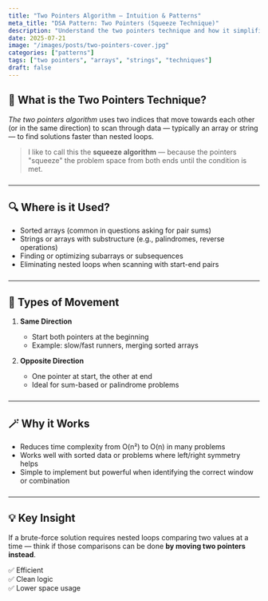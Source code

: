 ```yaml
---
title: "Two Pointers Algorithm – Intuition & Patterns"
meta_title: "DSA Pattern: Two Pointers (Squeeze Technique)"
description: "Understand the two pointers technique and how it simplifies array and string problems by reducing nested loops. Learn key patterns, types of pointer movement, and when to apply this strategy effectively."
date: 2025-07-21
image: "/images/posts/two-pointers-cover.jpg"
categories: ["patterns"]
tags: ["two pointers", "arrays", "strings", "techniques"]
draft: false
---
```


<div class="prose max-w-none prose-tight">
  <style>
    hr {
      margin-top: 1.5rem;
      margin-bottom: 1.5rem;
    }
  </style>

## 🧠 What is the Two Pointers Technique?

*The two pointers algorithm* uses two indices that move towards each other (or in the same direction) to scan through data — typically an array or string — to find solutions faster than nested loops.

> I like to call this the **squeeze algorithm** — because the pointers "squeeze" the problem space from both ends until the condition is met.

---

## 🔍 Where is it Used?

- Sorted arrays (common in questions asking for pair sums)
- Strings or arrays with substructure (e.g., palindromes, reverse operations)
- Finding or optimizing subarrays or subsequences
- Eliminating nested loops when scanning with start-end pairs

---

## 🧩 Types of Movement

1. **Same Direction**  
   - Start both pointers at the beginning  
   - Example: slow/fast runners, merging sorted arrays

2. **Opposite Direction**  
   - One pointer at start, the other at end  
   - Ideal for sum-based or palindrome problems

---

## 🪄 Why it Works

- Reduces time complexity from O(n²) to O(n) in many problems
- Works well with sorted data or problems where left/right symmetry helps
- Simple to implement but powerful when identifying the correct window or combination

---

## 💡 Key Insight

If a brute-force solution requires nested loops comparing two values at a time — think if those comparisons can be done **by moving two pointers instead**.

✅ Efficient  
✅ Clean logic  
✅ Lower space usage  
</div>
